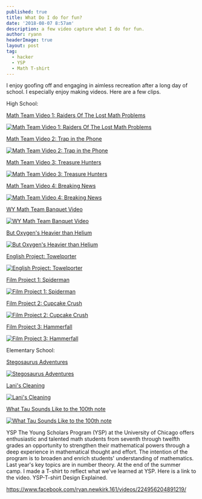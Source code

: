 ```yaml
---
published: true
title: What Do I do for fun? 
date: '2018-08-07 8:57am'
description: a few video capture what I do for fun. 
author: ryann	
headerImage: true
layout: post
tag:
  - hacker
  - YSP
  - Math T-shirt
---
```


I enjoy goofing off and engaging in aimless recreation after a long day of school. I especially enjoy making videos. Here are a few clips. 

High School:

[Math Team Video 1: Raiders Of The Lost Math Problems](https://www.youtube.com/watch?v=kTvGtnOyJqI)

[![Math Team Video 1: Raiders Of The Lost Math Problems](https://img.youtube.com/vi/kTvGtnOyJqI/0.jpg)](https://www.youtube.com/watch?v=kTvGtnOyJqI "Math Team Video 1: Raiders Of The Lost Math Problems")


[Math Team Video 2: Trap in the Phone](https://www.youtube.com/watch?v=QYrDnpfR-Kg)

[![Math Team Video 2: Trap in the Phone](https://img.youtube.com/vi/3Du_xJJWEUE/0.jpg)](https://www.youtube.com/watch?v=QYrDnpfR-Kg "Math Team Video 2: Trap in the Phone")


[Math Team Video 3: Treasure Hunters](https://youtu.be/BWcLEVzVwzE)

[![Math Team Video 3: Treasure Hunters](https://img.youtube.com/vi/BWcLEVzVwzE/0.jpg)](https://www.youtube.com/watch?v=BWcLEVzVwzE "Math Team Video 3: Treasure Hunters")


[Math Team Video 4: Breaking News](https://youtu.be/SfjogOXs0Gk)

[![Math Team Video 4: Breaking News](https://img.youtube.com/vi/SfjogOXs0Gk/0.jpg)](https://youtu.be/SfjogOXs0Gk "Math Team Video 4: Breaking News")

 
[WY Math Team Banquet Video](https://youtu.be/SfLt9xLlgik)

[![WY Math Team Banquet Video](https://img.youtube.com/vi/SfLt9xLlgik/0.jpg)](https://youtu.be/SfLt9xLlgik
 "WY Math Team Banquet Video")


[But Oxygen's Heavier than Helium](https://www.youtube.com/watch?v=31TuHZr8tRQ)

[![But Oxygen's Heavier than Helium](https://img.youtube.com/vi/31TuHZr8tRQ/0.jpg)](https://www.youtube.com/watch?v=31TuHZr8tRQ "But Oxygen's Heavier than Helium")


[English Project: Towelporter](https://www.youtube.com/watch?v=-dM7nsPcvjU)

[![English Project: Towelporter](https://img.youtube.com/vi/5WivpfCEfJk/0.jpg)](https://www.youtube.com/watch?v=-dM7nsPcvjU "English Project: Towelporter")


[Film Project 1: Spiderman](https://youtu.be/8x5nrD6CTlo)

[![Film Project 1: Spiderman](https://img.youtube.com/vi/S5wBKwk1BJ8/0.jpg)](https://youtu.be/8x5nrD6CTlo
 "Film Project 1: Spiderman")
 

[Film Project 2: Cupcake Crush](https://www.youtube.com/watch?v=mHt5kmyhOGk)

[![Film Project 2: Cupcake Crush](https://img.youtube.com/vi/DWar17To8sw/0.jpg)](https://www.youtube.com/watch?v=mHt5kmyhOGk
 "Film Project 2: Cupcake Crush")


[Film Project 3: Hammerfall](https://www.youtube.com/watch?v=mHt5kmyhOGk)

[![Film Project 3: Hammerfall](https://img.youtube.com/vi/mHt5kmyhOGk/0.jpg)](https://www.youtube.com/watch?v=mHt5kmyhOGk
 "Film Project 3: Hammerfall")



Elementary School:

[Stegosaurus Adventures](https://www.youtube.com/watch?v=rZDhgFljk7E)

[![Stegosaurus Adventures](https://img.youtube.com/vi/rZDhgFljk7E/0.jpg)](https://www.youtube.com/watch?v=rZDhgFljk7E "Stegosaurus Adventures")


[Lani's Cleaning](https://www.youtube.com/watch?v=QEPa_cwlrqg)

[![Lani's Cleaning](https://img.youtube.com/vi/QEPa_cwlrqg/0.jpg)](https://www.youtube.com/watch?v=QEPa_cwlrqg "Lani's Cleaning")


[What Tau Sounds Like to the 100th note](https://www.youtube.com/watch?v=ne8hEfVqK0o)

[![What Tau Sounds Like to the 100th note](https://img.youtube.com/vi/ne8hEfVqK0o/0.jpg)](https://www.youtube.com/watch?v=ne8hEfVqK0o "What Tau Sounds Like to the 100th note")





<span class="drop-cap">YSP</span> The Young Scholars Program (YSP) at the University of Chicago offers enthusiastic and talented math students from seventh through twelfth grades an opportunity to strengthen their mathematical powers through a deep experience in mathematical thought and effort. The intention of the program is to broaden and enrich students' understanding of mathematics. Last year's key topics are in number theory. At the end of the summer camp. I made a T-shirt to reflect what we've learned at YSP. Here is a link to the video. YSP-T-shirt Design Explained. 

https://www.facebook.com/ryan.newkirk.161/videos/224956204891219/





